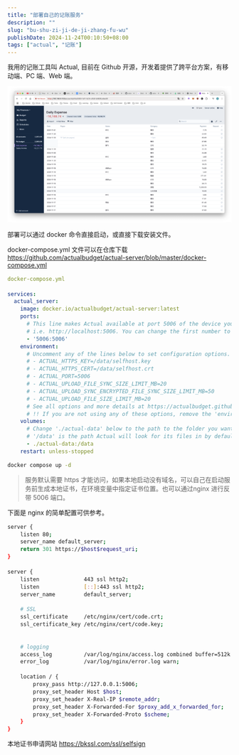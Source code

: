 ```yaml
---
title: "部署自己的记账服务"
description: ""
slug: "bu-shu-zi-ji-de-ji-zhang-fu-wu"
publishDate: 2024-11-24T00:10:50+08:00
tags: ["actual", "记账"]
---
```


我用的记账工具叫 Actual, 目前在 Github 开源，开发着提供了跨平台方案，有移动端、PC 端、Web 端。

![actual](https://raw.githubusercontent.com/jimicat/image-upload/main/blog-images/202411240239147.png)

部署可以通过 docker 命令直接启动，或直接下载安装文件。

docker-compose.yml 文件可以在仓库下载 <https://github.com/actualbudget/actual-server/blob/master/docker-compose.yml>

```yml
docker-compose.yml

services:
  actual_server:
    image: docker.io/actualbudget/actual-server:latest
    ports:
      # This line makes Actual available at port 5006 of the device you run the server on,
      # i.e. http://localhost:5006. You can change the first number to change the port, if you want.
      - '5006:5006'
    environment:
      # Uncomment any of the lines below to set configuration options.
      # - ACTUAL_HTTPS_KEY=/data/selfhost.key
      # - ACTUAL_HTTPS_CERT=/data/selfhost.crt
      # - ACTUAL_PORT=5006
      # - ACTUAL_UPLOAD_FILE_SYNC_SIZE_LIMIT_MB=20
      # - ACTUAL_UPLOAD_SYNC_ENCRYPTED_FILE_SYNC_SIZE_LIMIT_MB=50
      # - ACTUAL_UPLOAD_FILE_SIZE_LIMIT_MB=20
      # See all options and more details at https://actualbudget.github.io/docs/Installing/Configuration
      # !! If you are not using any of these options, remove the 'environment:' tag entirely.
    volumes:
      # Change './actual-data' below to the path to the folder you want Actual to store its data in on your server.
      # '/data' is the path Actual will look for its files in by default, so leave that as-is.
      - ./actual-data:/data
    restart: unless-stopped
```

```bash
docker compose up -d
```

> 服务默认需要 https 才能访问，如果本地启动没有域名，可以自己在启动服务前生成本地证书，在环境变量中指定证书位置。也可以通过nginx 进行反带 5006 端口。

下面是 nginx 的简单配置可供参考。

```bash
server {
    listen 80;
    server_name default_server;
    return 301 https://$host$request_uri;
}

server {
    listen              443 ssl http2;
    listen              [::]:443 ssl http2;
    server_name         default_server;

    # SSL
    ssl_certificate     /etc/nginx/cert/code.crt;
    ssl_certificate_key /etc/nginx/cert/code.key;


    # logging
    access_log          /var/log/nginx/access.log combined buffer=512k flush=1m;
    error_log           /var/log/nginx/error.log warn;

    location / {
        proxy_pass http://127.0.0.1:5006;
        proxy_set_header Host $host;
        proxy_set_header X-Real-IP $remote_addr;
        proxy_set_header X-Forwarded-For $proxy_add_x_forwarded_for;
        proxy_set_header X-Forwarded-Proto $scheme;
    }
}
```

本地证书申请网站 <https://bkssl.com/ssl/selfsign>
